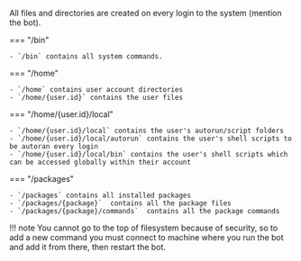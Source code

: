 All files and directories are created on every login to the system (mention the bot).

=== "/bin"

    - `/bin` contains all system commands.

=== "/home"

    - `/home` contains user account directories
    - `/home/{user.id}` contains the user files

=== "/home/{user.id}/local"

    - `/home/{user.id}/local` contains the user's autorun/script folders
    - `/home/{user.id}/local/autorun` contains the user's shell scripts to be autoran every login
    - `/home/{user.id}/local/bin` contains the user's shell scripts which can be accessed globally within their account

=== "/packages"

    - `/packages` contains all installed packages
    - `/packages/{package}`  contains all the package files
    - `/packages/{package}/commands`  contains all the package commands

!!! note
    You cannot go to the top of filesystem because of security, so to add a new command you must connect to machine where you run the bot and add it from there, then restart the bot.